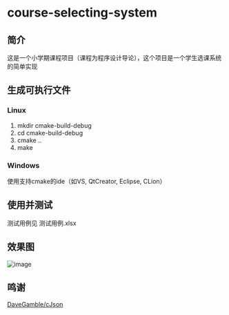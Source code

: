 # course-selecting-system
## 简介
  这是一个小学期课程项目（课程为程序设计导论），这个项目是一个学生选课系统的简单实现
## 生成可执行文件
### Linux
  1. mkdir cmake-build-debug
  2. cd cmake-build-debug
  3. cmake ..
  4. make
### Windows
  使用支持cmake的ide（如VS, QtCreator, Eclipse, CLion）
## 使用并测试
  测试用例见 测试用例.xlsx
## 效果图
![image](https://github.com/cure-zero/course-selecting-system/blob/master/example.png)
## 鸣谢
  [DaveGamble/cJson](https://github.com/DaveGamble/cJSON)
